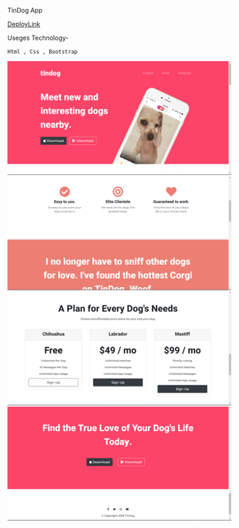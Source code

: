 TinDog App

[DeployLink]()

Useges Technology-

```
Html , Css , Bootstrap
```

![Images](./thumbnail/tindog-1.png)
![Images](./thumbnail/tindog-2.png)
![Images](./thumbnail/tindog-3.png)
![Images](./thumbnail/tindog-4.png)
